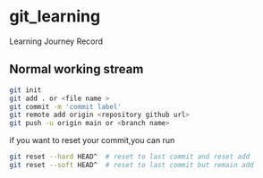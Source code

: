 # git_learning
Learning Journey Record
## Normal working stream  
```bash  
git init  
git add . or <file name >  
git commit -m 'commit label'  
git remote add origin <repository github url>  
git push -u origin main or <branch name>  
```  
if you want to reset your commit,you can run  
```bash  
git reset --hard HEAD^  # reset to last commit and reset add  
git reset --soft HEAD^  # reset to last commit but remain add  
```  
